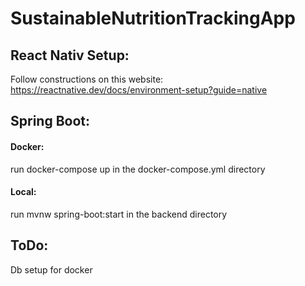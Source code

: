 # SustainableNutritionTrackingApp

## React Nativ Setup:
Follow constructions on this website:
https://reactnative.dev/docs/environment-setup?guide=native

## Spring Boot:
#### Docker:
run docker-compose up in the docker-compose.yml directory

#### Local:
run mvnw spring-boot:start in the backend directory

## ToDo:
Db setup for docker